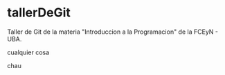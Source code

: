 # tallerDeGit

Taller de Git de la materia "Introduccion a la Programacion" de la FCEyN - UBA.

cualquier cosa

chau

